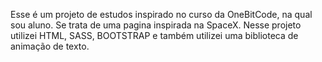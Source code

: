 Esse é um projeto de estudos inspirado no curso da OneBitCode, na qual sou aluno. Se trata de uma pagina inspirada na SpaceX. Nesse projeto utilizei HTML, SASS, BOOTSTRAP e também utilizei uma biblioteca de animação de texto.
